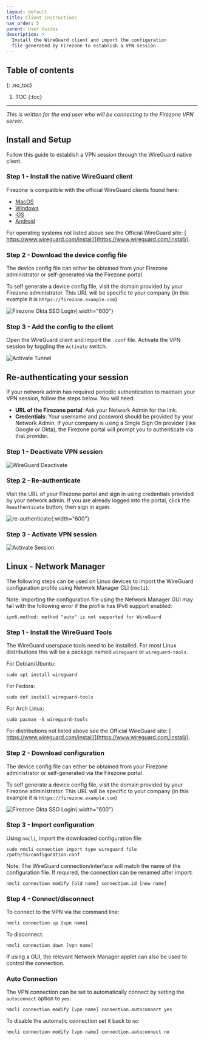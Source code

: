 ```yaml
---
layout: default
title: Client Instructions
nav_order: 5
parent: User Guides
description: >
  Install the WireGuard client and import the configuration
  file generated by Firezone to establish a VPN session.
---
```


## Table of contents

{: .no_toc}

1. TOC
{:toc}

---

_This is written for the end user who will be connecting
to the Firezone VPN server._

## Install and Setup

Follow this guide to establish a VPN session
through the WireGuard native client.

### Step 1 - Install the native WireGuard client

Firezone is compatible with the official WireGuard clients found here:

* [MacOS](https://itunes.apple.com/us/app/wireguard/id1451685025)
* [Windows](https://download.wireguard.com/windows-client/wireguard-installer.exe)
* [iOS](https://itunes.apple.com/us/app/wireguard/id1441195209)
* [Android](https://play.google.com/store/apps/details?id=com.wireguard.android)

For operating systems not listed above see the Official WireGuard site: [
https://www.wireguard.com/install/](https://www.wireguard.com/install/).

### Step 2 - Download the device config file

The device config file can either be obtained from your Firezone administrator
or self-generated via the Firezone portal.

To self generate a device config file, visit the domain provided by your Firezone
administrator. This URL will be specific to your company
(in this example it is `https://firezone.example.com`)

![Firezone Okta SSO Login](https://user-images.githubusercontent.com/52545545/156855886-5a4a0da7-065c-4ec1-af33-583dff4dbb72.gif){:width="600"}

### Step 3 - Add the config to the client

Open the WireGuard client and import the `.conf` file.
Activate the VPN session by toggling the `Activate` switch.

![Activate Tunnel](https://user-images.githubusercontent.com/52545545/156859686-41755bf7-a9ad-42ec-af5e-9f0734d962db.gif)

## Re-authenticating your session

If your network admin has required periodic authentication to maintain your VPN session,
follow the steps below. You will need:

* **URL of the Firezone portal**: Ask your Network Admin for the link.
* **Credentials**: Your username and password should be provided by your Network
Admin. If your company is using a Single Sign On provider (like Google or Okta),
the Firezone portal will prompt you to authenticate via that provider.

### Step 1 - Deactivate VPN session

![WireGuard Deactivate](https://user-images.githubusercontent.com/52545545/156859259-a3d386ce-b304-4caa-96e6-a8e7ca96d098.png)

### Step 2 - Re-authenticate

Visit the URL of your Firezone portal and sign in using credentials provided by your
network admin. If you are already logged into the portal,
click the `Reauthenticate` button, then sign in again.

![re-authenticate](https://user-images.githubusercontent.com/52545545/155812962-9b8688c1-00af-41e4-96c3-8fb52f840aed.gif){:width="600"}

### Step 3 - Activate VPN session

![Activate Session](https://user-images.githubusercontent.com/52545545/156859636-fde95fc5-5b9c-4697-9108-2f277ed3fbef.png)

## Linux - Network Manager

The following steps can be used on Linux devices to import the WireGuard
configuration profile using Network Manager CLI (`nmcli`).

Note: Importing the configuration file using the Network Manager GUI may fail
with the following error if the profile has IPv6 support enabled:

```text
ipv6.method: method "auto" is not supported for WireGuard
```

### Step 1 - Install the WireGuard Tools

The WireGuard userspace tools need to be installed. For most Linux
distributions this will be a package named `wireguard` or `wireguard-tools`.

For Debian/Ubuntu:

```shell
sudo apt install wireguard
```

For Fedora:

```shell
sudo dnf install wireguard-tools
```

For Arch Linux:

```shell
sudo pacman -S wireguard-tools
```

For distributions not listed above see the Official WireGuard site: [
https://www.wireguard.com/install/](https://www.wireguard.com/install/).

### Step 2 - Download configuration

The device config file can either be obtained from your Firezone administrator
or self-generated via the Firezone portal.

To self generate a device config file, visit the domain provided by your Firezone
administrator. This URL will be specific to your company
(in this example it is `https://firezone.example.com`)

![Firezone Okta SSO Login](https://user-images.githubusercontent.com/52545545/156855886-5a4a0da7-065c-4ec1-af33-583dff4dbb72.gif){:width="600"}

### Step 3 - Import configuration

Using `nmcli`, import the downloaded configuration file:

```shell
sudo nmcli connection import type wireguard file /path/to/configuration.conf
```

Note: The WireGuard connection/interface will match the name of the configuration
file. If required, the connection can be renamed after import:

```shell
nmcli connection modify [old name] connection.id [new name]
```

### Step 4 - Connect/disconnect

To connect to the VPN via the command line:

```shell
nmcli connection up [vpn name]
```

To disconnect:

```shell
nmcli connection down [vpn name]
```

If using a GUI, the relevant Network Manager applet can also be used to control
the connection.

### Auto Connection

The VPN connection can be set to automatically connect by setting the `autoconnect`
option to `yes`:

```shell
nmcli connection modify [vpn name] connection.autoconnect yes
```

To disable the automatic connection set it back to `no`:

```shell
nmcli connection modify [vpn name] connection.autoconnect no
```
